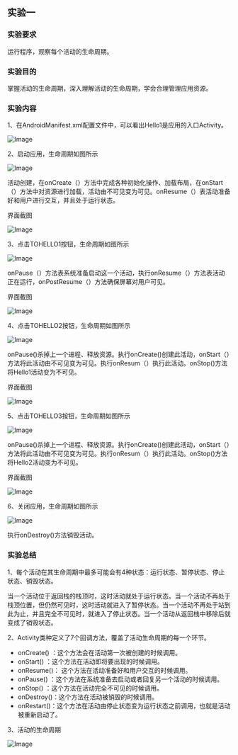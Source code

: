 ## 实验一

### 实验要求

运行程序，观察每个活动的生命周期。

### 实验目的

掌握活动的生命周期，深入理解活动的生命周期，学会合理管理应用资源。

### 实验内容

1、在AndroidManifest.xml配置文件中，可以看出Hello1是应用的入口Activity。

![Image](https://github.com/mk272/2018118123_Android/raw/master/Lab_2/Lab_2_pictures/1.png)



2、启动应用，生命周期如图所示

![Image](https://github.com/mk272/2018118123_Android/raw/master/Lab_2/Lab_2_pictures/2_1.png)

活动创建，在onCreate（）方法中完成各种初始化操作、加载布局，在onStart（）方法中对资源进行加载，活动由不可见变为可见。onResume（）表活动准备好和用户进行交互，并且处于运行状态。

界面截图

![Image](https://github.com/mk272/2018118123_Android/raw/master/Lab_2/Lab_2_pictures/2_2.png)

3、点击TOHELLO1按钮，生命周期如图所示

![Image](https://github.com/mk272/2018118123_Android/raw/master/Lab_2/Lab_2_pictures/3_1.png)

onPause（）方法表系统准备启动这一个活动，执行onResume（）方法表活动正在运行，onPostResume（）方法确保屏幕对用户可见。

界面截图

![Image](https://github.com/mk272/2018118123_Android/raw/master/Lab_2/Lab_2_pictures/3_2.png)

4、点击TOHELLO2按钮，生命周期如图所示

![Image](https://github.com/mk272/2018118123_Android/raw/master/Lab_2/Lab_2_pictures/4_1.png)

onPause()杀掉上一个进程、释放资源。执行onCreate()创建此活动，onStart（）方法将此活动由不可见变为可见。执行onResum（）执行此活动。onStop()方法将Hello1活动变为不可见。

界面截图

![Image](https://github.com/mk272/2018118123_Android/raw/master/Lab_2/Lab_2_pictures/4_2.png)

5、点击TOHELLO3按钮，生命周期如图所示

![Image](https://github.com/mk272/2018118123_Android/raw/master/Lab_2/Lab_2_pictures/5_1.png)

onPause()杀掉上一个进程、释放资源。执行onCreate()创建此活动，onStart（）方法将此活动由不可见变为可见。执行onResum（）执行此活动。onStop()方法将Hello2活动变为不可见。

界面截图

![Image](https://github.com/mk272/2018118123_Android/raw/master/Lab_2/Lab_2_pictures/5_2.png)

6、关闭应用，生命周期如图所示

![Image](https://github.com/mk272/2018118123_Android/raw/master/Lab_2/Lab_2_pictures/6.png)

执行onDestroy()方法销毁活动。

### 实验总结

1、每个活动在其生命周期中最多可能会有4种状态：运行状态、暂停状态、停止状态、销毁状态。

当一个活动位于返回栈的栈顶时，这时活动就处于运行状态。当一个活动不再处于栈顶位置，但仍然可见时，这时活动就进入了暂停状态。当一个活动不再处于站到此为止，并且完全不可见时，就进入了停止状态。当一个活动从返回栈中移除后就变成了销毁状态。

2、Activity类种定义了7个回调方法，覆盖了活动生命周期的每一个环节。

- onCreate() ：这个方法会在活动第一次被创建的时候调用。
- onStart() ：这个方法在活动即将要出现的时候调用。
- onResume()： 这个方法在活动准备好和用户交互的时候调用。
- onPause() ：这个方法在系统准备去启动或者回复另一个活动的时候调用。
- onStop() ：这个方法在活动完全不可见的时候调用。
- onDestroy()：这个方法在活动被销毁的时候调用。
- onRestart()：这个方法在活动由停止状态变为运行状态之前调用，也就是活动被重新启动了。

3、活动的生命周期

![Image](https://github.com/mk272/2018118123_Android/raw/master/Lab_2/Lab_2_pictures/7.png)

